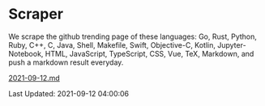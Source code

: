 # Scraper

We scrape the github trending page of these languages: Go, Rust, Python, Ruby, C++, C, Java, Shell, Makefile, Swift, Objective-C, Kotlin, Jupyter-Notebook, HTML, JavaScript, TypeScript, CSS, Vue, TeX, Markdown, and push a markdown result everyday.

[2021-09-12.md](https://github.com/yangwenmai/github-trending-backup/blob/master/2021-09-12.md)

Last Updated: 2021-09-12 04:00:06